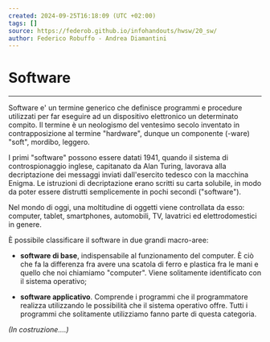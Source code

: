 ```yaml
---
created: 2024-09-25T16:18:09 (UTC +02:00)
tags: []
source: https://federob.github.io/infohandouts/hwsw/20_sw/
author: Federico Robuffo - Andrea Diamantini
---
```


# Software

---
Software e' un termine generico che definisce programmi e procedure utilizzati per far eseguire ad un dispositivo elettronico un determinato compito. Il termine è un neologismo del ventesimo secolo inventato in contrapposizione al termine "hardware", dunque un componente (-ware) "soft", mordibo, leggero.

I primi "software" possono essere datati 1941, quando il sistema di controspionaggio inglese, capitanato da Alan Turing, lavorava alla decriptazione dei messaggi inviati dall'esercito tedesco con la macchina Enigma. Le istruzioni di decriptazione erano scritti su carta solubile, in modo da poter essere distrutti semplicemente in pochi secondi ("software").

Nel mondo di oggi, una moltitudine di oggetti viene controllata da esso: computer, tablet, smartphones, automobili, TV, lavatrici ed elettrodomestici in genere.

È possibile classificare il software in due grandi macro-aree:

-   **software di base**, indispensabile al funzionamento del computer. È ciò che fa la differenza fra avere una scatola di ferro e plastica fra le mani e quello che noi chiamiamo "computer". Viene solitamente identificato con il sistema operativo;
    
-   **software applicativo**. Comprende i programmi che il programmatore realizza utilizzando le possibilità che il sistema operativo offre. Tutti i programmi che solitamente utilizziamo fanno parte di questa categoria.
   

*(In costruzione....)*
